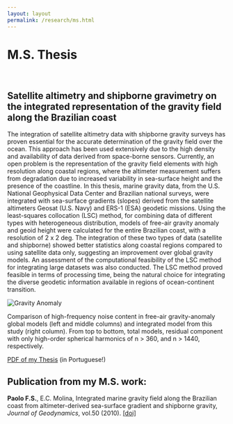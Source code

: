 ```yaml
---
layout: layout
permalink: /research/ms.html
---
```


# M.S. Thesis

<br/>

## Satellite altimetry and shipborne gravimetry on the integrated representation of the gravity field along the Brazilian coast

The integration of satellite altimetry data with shipborne gravity surveys has proven essential for the accurate determination of the gravity field over the ocean. This approach has been used extensively due to the high density and availability of data derived from space-borne sensors. Currently, an open problem is the representation of the gravity field elements with high resolution along coastal regions, where the altimeter measurement suffers from degradation due to increased variability in sea-surface height and the presence of the coastline. In this thesis, marine gravity data, from the U.S. National Geophysical Data Center and Brazilian national surveys, were integrated with sea-surface gradients (slopes) derived from the satellite altimeters Geosat (U.S. Navy) and ERS-1 (ESA) geodetic missions. Using the least-squares collocation (LSC) method, for combining data of different types with heterogeneous distribution, models of free-air gravity anomaly and geoid height were calculated for the entire Brazilian coast, with a resolution of 2 x 2 deg. The integration of these two types of data (satellite and shipborne) showed better statistics along coastal regions compared to using satellite data only, suggesting an improvement over global gravity models. An assessment of the computational feasibility of the LSC method for integrating large datasets was also conducted. The LSC method proved feasible in terms of processing time, being the natural choice for integrating the diverse geodetic information available in regions of ocean-continent transition.

![Gravity Anomaly](/assets/img/gravity_anom.png)

Comparison of high-frequency noise content in free-air gravity-anomaly global models (left and middle columns) and integrated model from this study (right column). From top to bottom, total models, residual component with only high-order spherical harmonics of n > 360, and n > 1440, respectively.

[PDF of my Thesis](http://www.iag.usp.br/pos/sites/default/files/m_fernando_s_paolo.pdf) (in Portuguese!)

## Publication from my M.S. work:

**Paolo F.S.**, E.C. Molina, Integrated marine gravity field along the Brazilian coast from altimeter-derived sea-surface gradient and shipborne gravity, *Journal of Geodynamics*, vol.50 (2010). [[doi]](http://dx.doi.org/10.1016/j.jog.2010.04.003)

